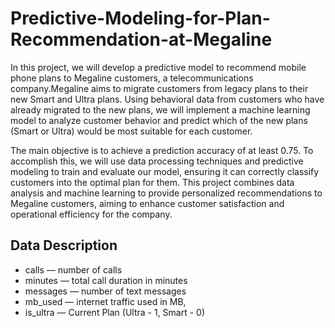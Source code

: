# Predictive-Modeling-for-Plan-Recommendation-at-Megaline
In this project, we will develop a predictive model to recommend mobile phone plans to Megaline customers, a telecommunications company.Megaline aims to migrate customers from legacy plans to their new Smart and Ultra plans. Using behavioral data from customers who have already migrated to the new plans, we will implement a machine learning model to analyze customer behavior and predict which of the new plans (Smart or Ultra) would be most suitable for each customer.

The main objective is to achieve a prediction accuracy of at least 0.75. To accomplish this, we will use data processing techniques and predictive modeling to train and evaluate our model, ensuring it can correctly classify customers into the optimal plan for them. This project combines data analysis and machine learning to provide personalized recommendations to Megaline customers, aiming to enhance customer satisfaction and operational efficiency for the company.

## Data Description

- сalls — number of calls
- minutes — total call duration in minutes
- messages — number of text messages
- mb_used — internet traffic used in MB,
- is_ultra — Current Plan (Ultra - 1, Smart - 0)


